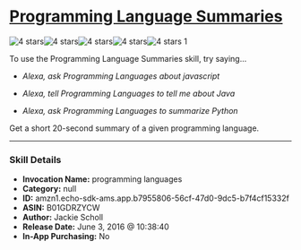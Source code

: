# [Programming Language Summaries](http://alexa.amazon.com/#skills/amzn1.echo-sdk-ams.app.b7955806-56cf-47d0-9dc5-b7f4cf15332f)
![4 stars](../../images/ic_star_black_18dp_1x.png)![4 stars](../../images/ic_star_black_18dp_1x.png)![4 stars](../../images/ic_star_black_18dp_1x.png)![4 stars](../../images/ic_star_black_18dp_1x.png)![4 stars](../../images/ic_star_border_black_18dp_1x.png) 1

To use the Programming Language Summaries skill, try saying...

* *Alexa, ask Programming Languages about javascript*

* *Alexa, tell Programming Languages to tell me about Java*

* *Alexa, ask Programming Languages to summarize Python*

Get a short 20-second summary of a given programming language.

***

### Skill Details

* **Invocation Name:** programming languages
* **Category:** null
* **ID:** amzn1.echo-sdk-ams.app.b7955806-56cf-47d0-9dc5-b7f4cf15332f
* **ASIN:** B01GDRZYCW
* **Author:** Jackie Scholl
* **Release Date:** June 3, 2016 @ 10:38:40
* **In-App Purchasing:** No
